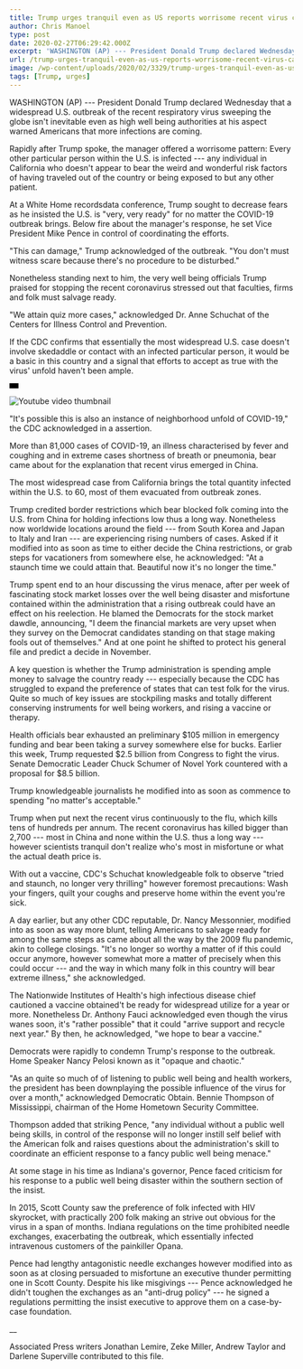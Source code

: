 ```yaml
---
title: Trump urges tranquil even as US reports worrisome recent virus case
author: Chris Manoel
type: post
date: 2020-02-27T06:29:42.000Z
excerpt: 'WASHINGTON (AP) --- President Donald Trump declared Wednesday that a widespread U.S. outbreak of the new respiratory virus sweeping the globe isn''t inevitable even as top health authorities at his side warned Americans that more infections are coming.Shortly after Trump spoke, the government announced a worrisome development: Another person in the U.S. is infected ---&hellip;'
url: /trump-urges-tranquil-even-as-us-reports-worrisome-recent-virus-case/
image: /wp-content/uploads/2020/02/3329/trump-urges-tranquil-even-as-us-reports-worrisome-recent-virus-case.jpg
tags: [Trump, urges]
---
```


WASHINGTON (AP) --- President Donald Trump declared Wednesday that a widespread U.S. outbreak of the recent respiratory virus sweeping the globe isn't inevitable even as high well being authorities at his aspect warned Americans that more infections are coming.

Rapidly after Trump spoke, the manager offered a worrisome pattern: Every other particular person within the U.S. is infected --- any individual in California who doesn't appear to bear the weird and wonderful risk factors of having traveled out of the country or being exposed to but any other patient.

At a White Home recordsdata conference, Trump sought to decrease fears as he insisted the U.S. is "very, very ready" for no matter the COVID-19 outbreak brings. Below fire about the manager's response, he set Vice President Mike Pence in control of coordinating the efforts.

"This can damage," Trump acknowledged of the outbreak. "You don't must witness scare because there's no procedure to be disturbed."

Nonetheless standing next to him, the very well being officials Trump praised for stopping the recent coronavirus stressed out that faculties, firms and folk must salvage ready.

"We attain quiz more cases," acknowledged Dr. Anne Schuchat of the Centers for Illness Control and Prevention.

If the CDC confirms that essentially the most widespread U.S. case doesn't involve skedaddle or contact with an infected particular person, it would be a basic in this country and a signal that efforts to accept as true with the virus' unfold haven't been ample.

![ratio](data:image/png;base64,iVBORw0KGgoAAAANSUhEUgAAABAAAAAJCAAAAAAeQfPuAAAAC0lEQVQYGWMYrAAAAJkAAWzZLOIAAAAASUVORK5CIIA=)

![Youtube video thumbnail](https://img.youtube.com/vi/6AxxosQfhiE/0.jpg)

"It's possible this is also an instance of neighborhood unfold of COVID-19," the CDC acknowledged in a assertion.

More than 81,000 cases of COVID-19, an illness characterised by fever and coughing and in extreme cases shortness of breath or pneumonia, bear came about for the explanation that recent virus emerged in China.

The most widespread case from California brings the total quantity infected within the U.S. to 60, most of them evacuated from outbreak zones.

Trump credited border restrictions which bear blocked folk coming into the U.S. from China for holding infections low thus a long way. Nonetheless now worldwide locations around the field --- from South Korea and Japan to Italy and Iran --- are experiencing rising numbers of cases. Asked if it modified into as soon as time to either decide the China restrictions, or grab steps for vacationers from somewhere else, he acknowledged: "At a staunch time we could attain that. Beautiful now it's no longer the time."

Trump spent end to an hour discussing the virus menace, after per week of fascinating stock market losses over the well being disaster and misfortune contained within the administration that a rising outbreak could have an effect on his reelection. He blamed the Democrats for the stock market dawdle, announcing, "I deem the financial markets are very upset when they survey on the Democrat candidates standing on that stage making fools out of themselves." And at one point he shifted to protect his general file and predict a decide in November.

A key question is whether the Trump administration is spending ample money to salvage the country ready --- especially because the CDC has struggled to expand the preference of states that can test folk for the virus. Quite so much of key issues are stockpiling masks and totally different conserving instruments for well being workers, and rising a vaccine or therapy.

Health officials bear exhausted an preliminary $105 million in emergency funding and bear been taking a survey somewhere else for bucks. Earlier this week, Trump requested $2.5 billion from Congress to fight the virus. Senate Democratic Leader Chuck Schumer of Novel York countered with a proposal for $8.5 billion.

Trump knowledgeable journalists he modified into as soon as commence to spending "no matter's acceptable."

Trump when put next the recent virus continuously to the flu, which kills tens of hundreds per annum. The recent coronavirus has killed bigger than 2,700 --- most in China and none within the U.S. thus a long way --- however scientists tranquil don't realize who's most in misfortune or what the actual death price is.

With out a vaccine, CDC's Schuchat knowledgeable folk to observe "tried and staunch, no longer very thrilling" however foremost precautions: Wash your fingers, quilt your coughs and preserve home within the event you're sick.

A day earlier, but any other CDC reputable, Dr. Nancy Messonnier, modified into as soon as way more blunt, telling Americans to salvage ready for among the same steps as came about all the way by the 2009 flu pandemic, akin to college closings. "It's no longer so worthy a matter of if this could occur anymore, however somewhat more a matter of precisely when this could occur --- and the way in which many folk in this country will bear extreme illness," she acknowledged.

The Nationwide Institutes of Health's high infectious disease chief cautioned a vaccine obtained't be ready for widespread utilize for a year or more. Nonetheless Dr. Anthony Fauci acknowledged even though the virus wanes soon, it's "rather possible" that it could "arrive support and recycle next year." By then, he acknowledged, "we hope to bear a vaccine."

Democrats were rapidly to condemn Trump's response to the outbreak. Home Speaker Nancy Pelosi known as it "opaque and chaotic."

"As an quite so much of of listening to public well being and health workers, the president has been downplaying the possible influence of the virus for over a month," acknowledged Democratic Obtain. Bennie Thompson of Mississippi, chairman of the Home Hometown Security Committee.

Thompson added that striking Pence, "any individual without a public well being skills, in control of the response will no longer instill self belief with the American folk and raises questions about the administration's skill to coordinate an efficient response to a fancy public well being menace."

At some stage in his time as Indiana's governor, Pence faced criticism for his response to a public well being disaster within the southern section of the insist.

In 2015, Scott County saw the preference of folk infected with HIV skyrocket, with practically 200 folk making an strive out obvious for the virus in a span of months. Indiana regulations on the time prohibited needle exchanges, exacerbating the outbreak, which essentially infected intravenous customers of the painkiller Opana.

Pence had lengthy antagonistic needle exchanges however modified into as soon as at closing persuaded to misfortune an executive thunder permitting one in Scott County. Despite his like misgivings --- Pence acknowledged he didn't toughen the exchanges as an "anti-drug policy" --- he signed a regulations permitting the insist executive to approve them on a case-by-case foundation.

\_\_

Associated Press writers Jonathan Lemire, Zeke Miller, Andrew Taylor and Darlene Superville contributed to this file.
